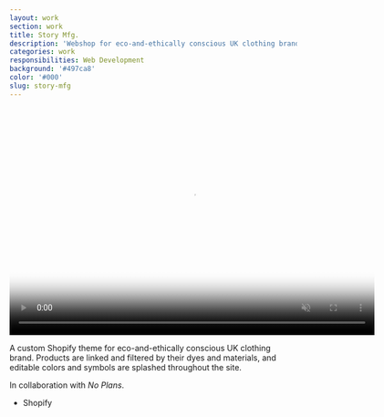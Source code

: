 ```yaml
---
layout: work
section: work
title: Story Mfg.
description: 'Webshop for eco-and-ethically conscious UK clothing brand'
categories: work
responsibilities: Web Development
background: '#497ca8'
color: '#000'
slug: story-mfg
---
```


<div>
  <video loop muted playsinline id="{{ page.slug }}" class="browser_img" title="{{ page.title }}" poster="{{ site.root }}/work/videos/storymfg.jpg"
    preload="auto" width="640" height="400" data-setup="{}">
    <source src="{{ site.root }}/work/videos/storymfg.mp4#t=0.1" type='video/mp4'>
  </video>
</div>

<p>
  A custom Shopify theme for eco-and-ethically conscious UK clothing brand. Products are linked and filtered by their dyes and materials, and editable colors and symbols are splashed throughout the site.
</p>
<p>
In collaboration with <em>No Plans</em>.
</p>

<ul class="tags">
  <li>Shopify</li>
</ul>

